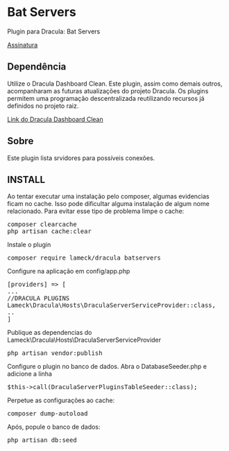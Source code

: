 # Bat Servers
Plugin para Dracula: Bat Servers


<a href="" target="_blank">Assinatura</a>

## Dependência
Utilize o Dracula Dashboard Clean. Este plugin, assim como demais outros, acompanharam as futuras atualizações do projeto Dracula. Os plugins permitem uma programação descentralizada reutilizando recursos já definidos no projeto raiz.

<a href="https://github.com/EuFreela/dracula-dashboard-clean/blob/master/README.md" target="_blank">Link do Dracula Dashboard Clean</a>

## Sobre
Este plugin lista srvidores para possíveis conexões.

## INSTALL

<p>Ao tentar executar uma instalação pelo composer, algumas evidencias ficam no cache. Isso pode dificultar alguma instalação de algum nome relacionado. Para evitar esse tipo de problema limpe o cache:</p>
<pre>
composer clearcache
php artisan cache:clear
</pre>

<p>Instale o plugin</p>
<pre>
composer require lameck/dracula_batservers
</pre>

<p>Configure na aplicação em config/app.php</p>
<pre>
[providers] => [
...
//DRACULA PLUGINS
Lameck\Dracula\Hosts\DraculaServerServiceProvider::class,
..
]
</pre>

<p>Publique as dependencias do Lameck\Dracula\Hosts\DraculaServerServiceProvider</p>
<pre>
php artisan vendor:publish
</pre>

<p>Configure o plugin no banco de dados. Abra o DatabaseSeeder.php e adicione a linha</p>
<pre>
$this->call(DraculaServerPluginsTableSeeder::class);
</pre>

<p>Perpetue as configurações ao cache:</p>
<pre>
composer dump-autoload
</pre>

<p>Após, popule o banco de dados:</p>
<pre>
php artisan db:seed
</pre>


